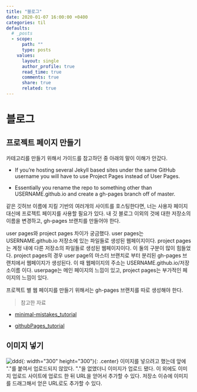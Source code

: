 ```yaml
---
title: "블로그"
date: 2020-01-07 16:00:00 +0400
categories: til
defaults:
  # _posts
  - scope:
      path: ""
      type: posts
    values:
      layout: single
      author_profile: true
      read_time: true
      comments: true
      share: true
      related: true
---
```



블로그
=
프로젝트 페이지 만들기
-
카테고리를 만들기 위해서 가이드를 참고하던 중 아래의 말이 이해가 안갔다.

- If you’re hosting several Jekyll based sites under the same GitHub username you will have to use Project Pages instead of User Pages.

- Essentially you rename the repo to something other than USERNAME.github.io and create a gh-pages branch off of master.

같은 깃허브 이름에 지킬 기반의 여러개의 사이트를 호스팅한다면, 너는 사용자 페이지 대신에 프로젝트 페이지를 사용할 필요가 있다. 내 깃 블로그 이외의 것에 대한 저장소의 이름을 변경하고, gh-pages 브랜치를 만들어야 한다.

user pages와 project pages 차이가 궁금했다. user pages는 USERNAME.github.io 저장소에 있는 파일들로 생성된 웹페이지이다. project pages는 계정 내에 다른 저장소의 파일들로 생성된 웹페이지이다. 이 둘의 구분이 많이 힘들었다. project pages의 경우 user page의 마스터 브랜치로 부터 분리된 gh-pages 브랜치에서 웹페이지가 생성된다. 이 때 웹페이지의 주소는 USERNAME.github.io/저장소이름 이다. userpage는 메인 페이지의 느낌이 있고, project pages는 부가적인 페이지의 느낌이 있다.

프로젝트 별 웹 페이지를 만들기 위해서는 gh-pages 브랜치를 따로 생성해야 한다.

>참고한 자료

* [minimal-mistakes_tutorial](https://mmistakes.github.io/minimal-mistakes/docs/quick-start-guide/#ruby-gem-method "minimal테마 블로그 개설 가이드")

* [githubPages_tutorial](https://www.stephaniehicks.com/githubPages_tutorial/pages/github-intro.html "userpage와 projectpage차이")


이미지 넣기
-
![ddd](https://i.imgur.com/8kAmKQt.jpg){: width="300" height="300"){: .center}
이미지를 넣으려고 했는데 앞에 "."를 붙여서 업로드되지 않았다. "."을 없앴더니 이미지가 업로드 됐다. 이 외에도 이미지 업로드 사이트에 업로드 한 뒤 URL을 얻어서 추가할 수 있다. 저장소 이슈에 이미지를 드래그해서 얻은 URL로도 추가할 수 있다.
